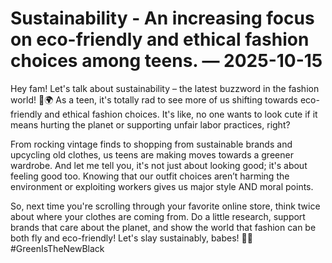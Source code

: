 # Sustainability - An increasing focus on eco-friendly and ethical fashion choices among teens. — 2025-10-15

Hey fam! Let's talk about sustainability – the latest buzzword in the fashion world! 🌿🌍 As a teen, it's totally rad to see more of us shifting towards eco-friendly and ethical fashion choices. It's like, no one wants to look cute if it means hurting the planet or supporting unfair labor practices, right?

From rocking vintage finds to shopping from sustainable brands and upcycling old clothes, us teens are making moves towards a greener wardrobe. And let me tell you, it's not just about looking good; it's about feeling good too. Knowing that our outfit choices aren’t harming the environment or exploiting workers gives us major style AND moral points.

So, next time you're scrolling through your favorite online store, think twice about where your clothes are coming from. Do a little research, support brands that care about the planet, and show the world that fashion can be both fly and eco-friendly! Let's slay sustainably, babes! 💚✨ #GreenIsTheNewBlack